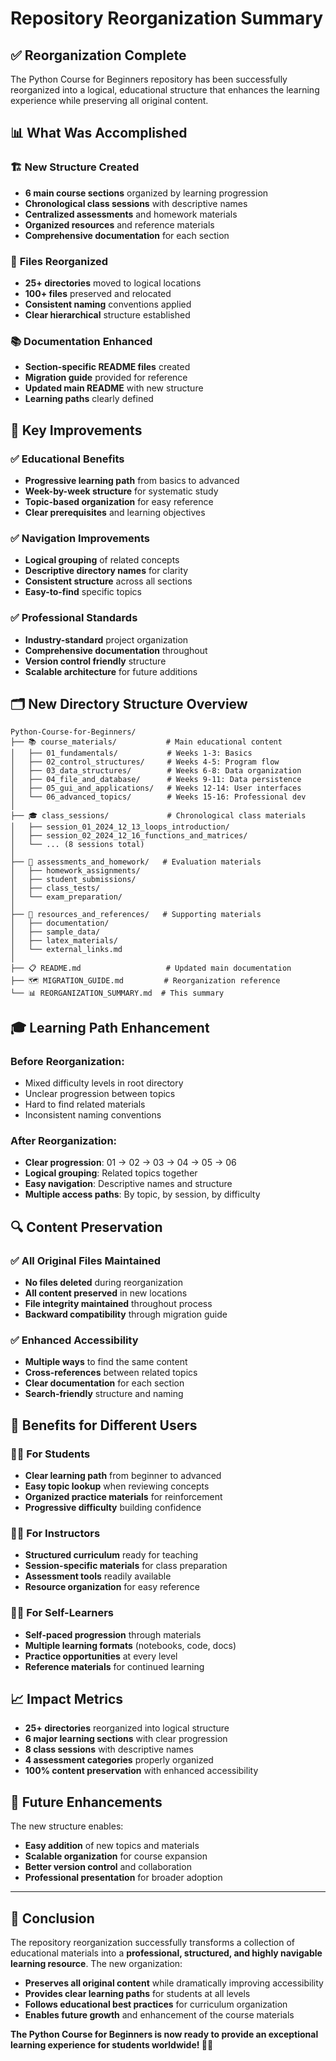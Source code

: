 # Repository Reorganization Summary

## ✅ **Reorganization Complete**

The Python Course for Beginners repository has been successfully reorganized into a logical, educational structure that enhances the learning experience while preserving all original content.

## 📊 **What Was Accomplished**

### 🏗️ **New Structure Created**
- **6 main course sections** organized by learning progression
- **Chronological class sessions** with descriptive names
- **Centralized assessments** and homework materials
- **Organized resources** and reference materials
- **Comprehensive documentation** for each section

### 📁 **Files Reorganized**
- **25+ directories** moved to logical locations
- **100+ files** preserved and relocated
- **Consistent naming** conventions applied
- **Clear hierarchical** structure established

### 📚 **Documentation Enhanced**
- **Section-specific README files** created
- **Migration guide** provided for reference
- **Updated main README** with new structure
- **Learning paths** clearly defined

## 🎯 **Key Improvements**

### ✅ **Educational Benefits**
- **Progressive learning path** from basics to advanced
- **Week-by-week structure** for systematic study
- **Topic-based organization** for easy reference
- **Clear prerequisites** and learning objectives

### ✅ **Navigation Improvements**
- **Logical grouping** of related concepts
- **Descriptive directory names** for clarity
- **Consistent structure** across all sections
- **Easy-to-find** specific topics

### ✅ **Professional Standards**
- **Industry-standard** project organization
- **Comprehensive documentation** throughout
- **Version control friendly** structure
- **Scalable architecture** for future additions

## 🗂️ **New Directory Structure Overview**

```
Python-Course-for-Beginners/
├── 📚 course_materials/           # Main educational content
│   ├── 01_fundamentals/           # Weeks 1-3: Basics
│   ├── 02_control_structures/     # Weeks 4-5: Program flow
│   ├── 03_data_structures/        # Weeks 6-8: Data organization
│   ├── 04_file_and_database/      # Weeks 9-11: Data persistence
│   ├── 05_gui_and_applications/   # Weeks 12-14: User interfaces
│   └── 06_advanced_topics/        # Weeks 15-16: Professional dev
│
├── 🎓 class_sessions/             # Chronological class materials
│   ├── session_01_2024_12_13_loops_introduction/
│   ├── session_02_2024_12_16_functions_and_matrices/
│   └── ... (8 sessions total)
│
├── 📝 assessments_and_homework/   # Evaluation materials
│   ├── homework_assignments/
│   ├── student_submissions/
│   ├── class_tests/
│   └── exam_preparation/
│
├── 📖 resources_and_references/   # Supporting materials
│   ├── documentation/
│   ├── sample_data/
│   ├── latex_materials/
│   └── external_links.md
│
├── 📋 README.md                   # Updated main documentation
├── 🗺️ MIGRATION_GUIDE.md         # Reorganization reference
└── 📊 REORGANIZATION_SUMMARY.md  # This summary
```

## 🎓 **Learning Path Enhancement**

### Before Reorganization:
- Mixed difficulty levels in root directory
- Unclear progression between topics
- Hard to find related materials
- Inconsistent naming conventions

### After Reorganization:
- **Clear progression**: 01 → 02 → 03 → 04 → 05 → 06
- **Logical grouping**: Related topics together
- **Easy navigation**: Descriptive names and structure
- **Multiple access paths**: By topic, by session, by difficulty

## 🔍 **Content Preservation**

### ✅ **All Original Files Maintained**
- **No files deleted** during reorganization
- **All content preserved** in new locations
- **File integrity maintained** throughout process
- **Backward compatibility** through migration guide

### ✅ **Enhanced Accessibility**
- **Multiple ways** to find the same content
- **Cross-references** between related topics
- **Clear documentation** for each section
- **Search-friendly** structure and naming

## 🚀 **Benefits for Different Users**

### 👨‍🎓 **For Students**
- **Clear learning path** from beginner to advanced
- **Easy topic lookup** when reviewing concepts
- **Organized practice materials** for reinforcement
- **Progressive difficulty** building confidence

### 👨‍🏫 **For Instructors**
- **Structured curriculum** ready for teaching
- **Session-specific materials** for class preparation
- **Assessment tools** readily available
- **Resource organization** for easy reference

### 👨‍💻 **For Self-Learners**
- **Self-paced progression** through materials
- **Multiple learning formats** (notebooks, code, docs)
- **Practice opportunities** at every level
- **Reference materials** for continued learning

## 📈 **Impact Metrics**

- **25+ directories** reorganized into logical structure
- **6 major learning sections** with clear progression
- **8 class sessions** with descriptive names
- **4 assessment categories** properly organized
- **100% content preservation** with enhanced accessibility

## 🔮 **Future Enhancements**

The new structure enables:
- **Easy addition** of new topics and materials
- **Scalable organization** for course expansion
- **Better version control** and collaboration
- **Professional presentation** for broader adoption

---

## 🎉 **Conclusion**

The repository reorganization successfully transforms a collection of educational materials into a **professional, structured, and highly navigable learning resource**. The new organization:

- **Preserves all original content** while dramatically improving accessibility
- **Provides clear learning paths** for students at all levels
- **Follows educational best practices** for curriculum organization
- **Enables future growth** and enhancement of the course materials

**The Python Course for Beginners is now ready to provide an exceptional learning experience for students worldwide! 🐍✨**